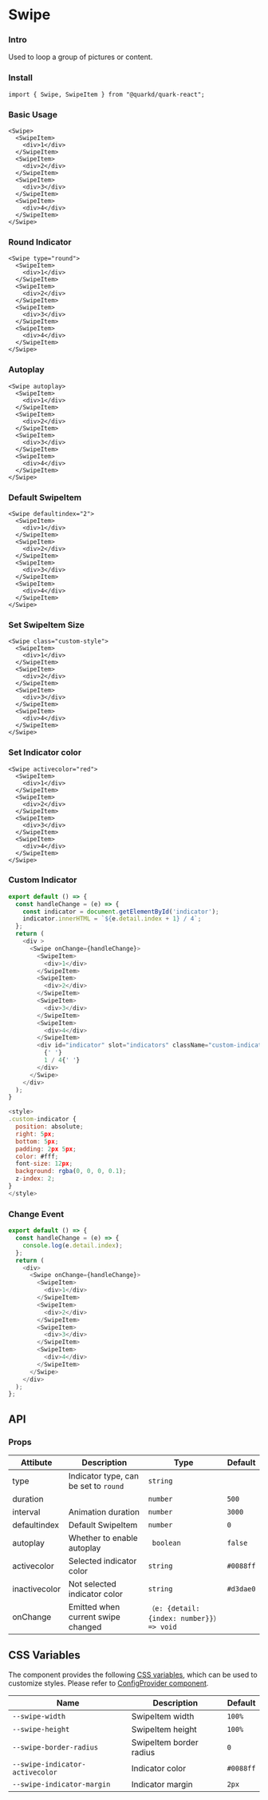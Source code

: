 # Swipe

### Intro

Used to loop a group of pictures or content.

### Install

```tsx
import { Swipe, SwipeItem } from "@quarkd/quark-react";
```

### Basic Usage

```tsx
<Swipe>
  <SwipeItem>
    <div>1</div>
  </SwipeItem>
  <SwipeItem>
    <div>2</div>
  </SwipeItem>
  <SwipeItem>
    <div>3</div>
  </SwipeItem>
  <SwipeItem>
    <div>4</div>
  </SwipeItem>
</Swipe>
```

### Round Indicator

```tsx
<Swipe type="round">
  <SwipeItem>
    <div>1</div>
  </SwipeItem>
  <SwipeItem>
    <div>2</div>
  </SwipeItem>
  <SwipeItem>
    <div>3</div>
  </SwipeItem>
  <SwipeItem>
    <div>4</div>
  </SwipeItem>
</Swipe>
```

### Autoplay

```tsx
<Swipe autoplay>
  <SwipeItem>
    <div>1</div>
  </SwipeItem>
  <SwipeItem>
    <div>2</div>
  </SwipeItem>
  <SwipeItem>
    <div>3</div>
  </SwipeItem>
  <SwipeItem>
    <div>4</div>
  </SwipeItem>
</Swipe>
```

### Default SwipeItem

```tsx
<Swipe defaultindex="2">
  <SwipeItem>
    <div>1</div>
  </SwipeItem>
  <SwipeItem>
    <div>2</div>
  </SwipeItem>
  <SwipeItem>
    <div>3</div>
  </SwipeItem>
  <SwipeItem>
    <div>4</div>
  </SwipeItem>
</Swipe>
```

### Set SwipeItem Size

```tsx
<Swipe class="custom-style">
  <SwipeItem>
    <div>1</div>
  </SwipeItem>
  <SwipeItem>
    <div>2</div>
  </SwipeItem>
  <SwipeItem>
    <div>3</div>
  </SwipeItem>
  <SwipeItem>
    <div>4</div>
  </SwipeItem>
</Swipe>
```

### Set Indicator color

```tsx
<Swipe activecolor="red">
  <SwipeItem>
    <div>1</div>
  </SwipeItem>
  <SwipeItem>
    <div>2</div>
  </SwipeItem>
  <SwipeItem>
    <div>3</div>
  </SwipeItem>
  <SwipeItem>
    <div>4</div>
  </SwipeItem>
</Swipe>
```

### Custom Indicator

```js
export default () => {
  const handleChange = (e) => {
    const indicator = document.getElementById('indicator');
    indicator.innerHTML = `${e.detail.index + 1} / 4`;
  };
  return (
    <div >
      <Swipe onChange={handleChange}>
        <SwipeItem>
          <div>1</div>
        </SwipeItem>
        <SwipeItem>
          <div>2</div>
        </SwipeItem>
        <SwipeItem>
          <div>3</div>
        </SwipeItem>
        <SwipeItem>
          <div>4</div>
        </SwipeItem>
        <div id="indicator" slot="indicators" className="custom-indicator">
          {' '}
          1 / 4{' '}
        </div>
      </Swipe>
    </div>
  );
}

<style>
.custom-indicator {
  position: absolute;
  right: 5px;
  bottom: 5px;
  padding: 2px 5px;
  color: #fff;
  font-size: 12px;
  background: rgba(0, 0, 0, 0.1);
  z-index: 2;
}
</style>
```

### Change Event

```js
export default () => {
  const handleChange = (e) => {
    console.log(e.detail.index);
  };
  return (
    <div>
      <Swipe onChange={handleChange}>
        <SwipeItem>
          <div>1</div>
        </SwipeItem>
        <SwipeItem>
          <div>2</div>
        </SwipeItem>
        <SwipeItem>
          <div>3</div>
        </SwipeItem>
        <SwipeItem>
          <div>4</div>
        </SwipeItem>
      </Swipe>
    </div>
  );
};
```

## API

### Props

| Attibute      | Description                           | Type                                     | Default   |
| ------------- | ------------------------------------- | ---------------------------------------- | --------- |
| type          | Indicator type, can be set to `round` | `string`                                 |           |
| duration      |                                       | `number`                                 | `500`     |
| interval      | Animation duration                    | `number `                                | `3000`    |
| defaultindex  | Default SwipeItem                     | `number `                                | `0`       |
| autoplay      | Whether to enable autoplay            | ` boolean`                               | `false`   |
| activecolor   | Selected indicator color              | `string`                                 | `#0088ff` |
| inactivecolor | Not selected indicator color          | `string`                                 | `#d3dae0` |
| onChange      | Emitted when current swipe changed    | `（e: {detail:{index: number}}）=> void` |

## CSS Variables

The component provides the following [CSS variables](https://developer.mozilla.org/zh-CN/docs/Web/CSS/Using_CSS_custom_properties), which can be used to customize styles. Please refer to [ConfigProvider component](#/zh-CN/guide/theme).

| Name                            | Description             | Default   |
| ------------------------------- | ----------------------- | --------- |
| `--swipe-width`                 | SwipeItem width         | `100%`    |
| `--swipe-height`                | SwipeItem height        | `100%`    |
| `--swipe-border-radius`         | SwipeItem border radius | `0`       |
| `--swipe-indicator-activecolor` | Indicator color         | `#0088ff` |
| `--swipe-indicator-margin`      | Indicator margin        | `2px`     |
